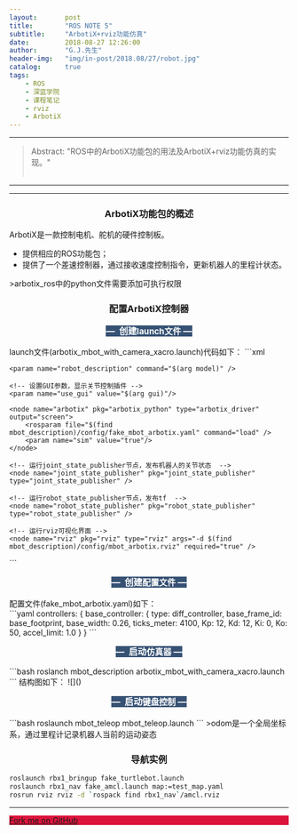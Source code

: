 ```yaml
---
layout:       post
title:        "ROS NOTE 5"
subtitle:     "ArbotiX+rviz功能仿真"
date:         2018-08-27 12:26:00
author:       "G.J.先生"
header-img:   "img/in-post/2018.08/27/robot.jpg"
catalog:      true
tags:
    - ROS
    - 深蓝学院
    - 课程笔记
    - rviz
    - ArbotiX
---
```

*****
>Abstract: "ROS中的ArbotiX功能包的用法及ArbotiX+rviz功能仿真的实现。"<br>                                                                                                                                                                   <br /> 

----------
*************************
### <center> ArbotiX功能包的概述 </center>
ArbotiX是一款控制电机、舵机的硬件控制板。<br>
<ul>
<li> 提供相应的ROS功能包；</li>
<li> 提供了一个差速控制器，通过接收速度控制指令，更新机器人的里程计状态。 </li>
</ul>
>arbotix_ros中的python文件需要添加可执行权限

### <center> 配置ArbotiX控制器 </center>
<p style="line-height: 1.75em;text-align: center;"><strong style="font-size: 16px;text-align: center;white-space: normal;color: rgb(255, 255, 255);"><span style="background-color: rgb(54, 81, 115);text-align: justify;">— &nbsp;创建</span></strong><strong style="font-size: 16px;text-align: center;white-space: normal;color: rgb(255, 255, 255);"><span style="background-color: rgb(54, 81, 115);text-align: justify;"></span></strong><strong style="font-size: 16px;text-align: center;white-space: normal;color: rgb(255, 255, 255);"><span style="background-color: rgb(54, 81, 115);text-align: justify;"><span style="font-size: 15px;">launch文件</span>&nbsp;—</span></strong>
</p>
launch文件(arbotix_mbot_with_camera_xacro.launch)代码如下：
```xml
<launch>
    <arg name="model" default="$(find xacro)/xacro --inorder '$(find mbot_description)/urdf/xacro/mbot_with_camera.xacro'" />
    <arg name="gui" default="false" />

    <param name="robot_description" command="$(arg model)" />

    <!-- 设置GUI参数，显示关节控制插件 -->
    <param name="use_gui" value="$(arg gui)"/>

    <node name="arbotix" pkg="arbotix_python" type="arbotix_driver" output="screen">
        <rosparam file="$(find mbot_description)/config/fake_mbot_arbotix.yaml" command="load" />
        <param name="sim" value="true"/>
    </node>

    <!-- 运行joint_state_publisher节点，发布机器人的关节状态  -->
    <node name="joint_state_publisher" pkg="joint_state_publisher" type="joint_state_publisher" />

    <!-- 运行robot_state_publisher节点，发布tf  -->
    <node name="robot_state_publisher" pkg="robot_state_publisher" type="robot_state_publisher" />

    <!-- 运行rviz可视化界面 -->
    <node name="rviz" pkg="rviz" type="rviz" args="-d $(find mbot_description)/config/mbot_arbotix.rviz" required="true" />

</launch>
```
<p style="line-height: 1.75em;text-align: center;"><strong style="font-size: 16px;text-align: center;white-space: normal;color: rgb(255, 255, 255);"><span style="background-color: rgb(54, 81, 115);text-align: justify;">— &nbsp;创建</span></strong><strong style="font-size: 16px;text-align: center;white-space: normal;color: rgb(255, 255, 255);"><span style="background-color: rgb(54, 81, 115);text-align: justify;"></span></strong><strong style="font-size: 16px;text-align: center;white-space: normal;color: rgb(255, 255, 255);"><span style="background-color: rgb(54, 81, 115);text-align: justify;"><span style="font-size: 15px;">配置文件</span>&nbsp;—</span></strong>
</p>
配置文件(fake_mbot_arbotix.yaml)如下：<br>
```yaml
controllers: {
   base_controller: {
       type: diff_controller, 
       base_frame_id: base_footprint, 
       base_width: 0.26, 
       ticks_meter: 4100, 
       Kp: 12, 
       Kd: 12, 
       Ki: 0, 
       Ko: 50, 
       accel_limit: 1.0 
    }
}
```
<p style="line-height: 1.75em;text-align: center;"><strong style="font-size: 16px;text-align: center;white-space: normal;color: rgb(255, 255, 255);"><span style="background-color: rgb(54, 81, 115);text-align: justify;">— &nbsp;启动</span></strong><strong style="font-size: 16px;text-align: center;white-space: normal;color: rgb(255, 255, 255);"><span style="background-color: rgb(54, 81, 115);text-align: justify;"></span></strong><strong style="font-size: 16px;text-align: center;white-space: normal;color: rgb(255, 255, 255);"><span style="background-color: rgb(54, 81, 115);text-align: justify;"><span style="font-size: 15px;">仿真器</span>&nbsp;—</span></strong>
</p>
```bash
roslanch mbot_description arbotix_mbot_with_camera_xacro.launch
```
结构图如下：
![]()

<p style="line-height: 1.75em;text-align: center;"><strong style="font-size: 16px;text-align: center;white-space: normal;color: rgb(255, 255, 255);"><span style="background-color: rgb(54, 81, 115);text-align: justify;">— &nbsp;启动</span></strong><strong style="font-size: 16px;text-align: center;white-space: normal;color: rgb(255, 255, 255);"><span style="background-color: rgb(54, 81, 115);text-align: justify;"></span></strong><strong style="font-size: 16px;text-align: center;white-space: normal;color: rgb(255, 255, 255);"><span style="background-color: rgb(54, 81, 115);text-align: justify;"><span style="font-size: 15px;">键盘控制</span>&nbsp;—</span></strong>
</p>
```bash 
roslaunch mbot_teleop mbot_teleop.launch
```
>odom是一个全局坐标系，通过里程计记录机器人当前的运动姿态<br>

### <center> 导航实例 </center>
```bash
roslaunch rbx1_bringup fake_turtlebot.launch
roslaunch rbx1_nav fake_amcl.launch map:=test_map.yaml
rosrun rviz rviz -d `rospack find rbx1_nav`/amcl.rviz
```

*************************

<style>
    .left-bottom .github-fork-ribbon {
        background-color: #DC143C;
    }
</style>

<div class="github-fork-ribbon-wrapper left-bottom hidden-xs">
    <div class="github-fork-ribbon">
        <a href="https://github.com/GJXS1980/SLXY_lesson_code/tree/master/lesson03">Fork me on GitHub</a>
    </div>
</div>

<link rel="stylesheet" href="//cdnjs.cloudflare.com/ajax/libs/github-fork-ribbon-css/0.1.1/gh-fork-ribbon.min.css" />
